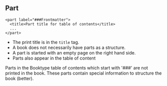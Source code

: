 ## Part
```
<part label="###Frontmatter"> 
  <title>Part title for table of contents</title> 
  ...
</part>
```

* The print title is in the `title` tag.
* A book does not necessarily have parts as a structure.
* A part is started with an empty page on the right hand side. 
* Parts also appear in the table of content

Parts in the Booktype table of contents which start with '###' are not printed in the book.
These parts contain special information to structure the book (better).